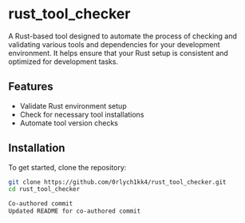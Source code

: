 # rust_tool_checker

A Rust-based tool designed to automate the process of checking and validating various tools and dependencies for your development environment. It helps ensure that your Rust setup is consistent and optimized for development tasks.

## Features

- Validate Rust environment setup
- Check for necessary tool installations
- Automate tool version checks

## Installation

To get started, clone the repository:

```bash
git clone https://github.com/0rlych1kk4/rust_tool_checker.git
cd rust_tool_checker

Co-authored commit
Updated README for co-authored commit
